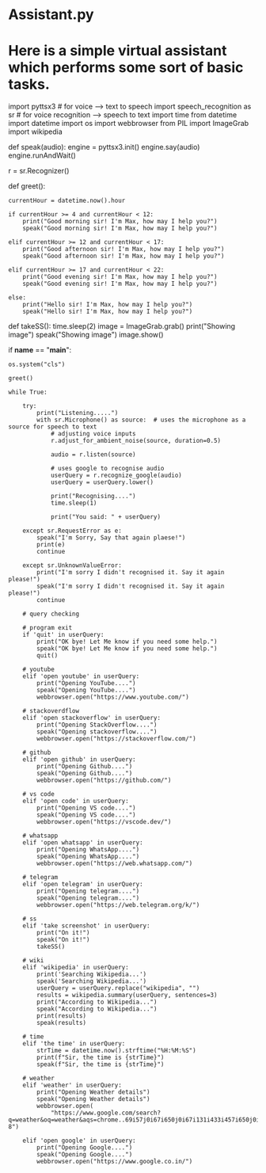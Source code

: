 # Assistant.py
# Here is a simple virtual assistant which performs some sort of basic tasks.

import pyttsx3  # for voice --> text to speech
import speech_recognition as sr  # for voice recognition --> speech to text
import time
from datetime import datetime
import os
import webbrowser
from PIL import ImageGrab
import wikipedia


def speak(audio):
    engine = pyttsx3.init()
    engine.say(audio)
    engine.runAndWait()


r = sr.Recognizer()


def greet():

    currentHour = datetime.now().hour

    if currentHour >= 4 and currentHour < 12:
        print("Good morning sir! I'm Max, how may I help you?")
        speak("Good morning sir! I'm Max, how may I help you?")

    elif currentHour >= 12 and currentHour < 17:
        print("Good afternoon sir! I'm Max, how may I help you?")
        speak("Good afternoon sir! I'm Max, how may I help you?")

    elif currentHour >= 17 and currentHour < 22:
        print("Good evening sir! I'm Max, how may I help you?")
        speak("Good evening sir! I'm Max, how may I help you?")

    else:
        print("Hello sir! I'm Max, how may I help you?")
        speak("Hello sir! I'm Max, how may I help you?")


def takeSS():
    time.sleep(2)
    image = ImageGrab.grab()
    print("Showing image")
    speak("Showing image")
    image.show()


if __name__ == "__main__":

    os.system("cls")

    greet()

    while True:

        try:
            print("Listening.....")
            with sr.Microphone() as source:  # uses the microphone as a source for speech to text
                # adjusting voice inputs
                r.adjust_for_ambient_noise(source, duration=0.5)

                audio = r.listen(source)

                # uses google to recognise audio
                userQuery = r.recognize_google(audio)
                userQuery = userQuery.lower()

                print("Recognising....")
                time.sleep(1)

                print("You said: " + userQuery)

        except sr.RequestError as e:
            speak("I'm Sorry, Say that again plaese!")
            print(e)
            continue

        except sr.UnknownValueError:
            print("I'm sorry I didn't recognised it. Say it again please!")
            speak("I'm sorry I didn't recognised it. Say it again please!")
            continue

        # query checking

        # program exit
        if 'quit' in userQuery:
            print("OK bye! Let Me know if you need some help.")
            speak("OK bye! Let Me know if you need some help.")
            quit()

        # youtube
        elif 'open youtube' in userQuery:
            print("Opening YouTube....")
            speak("Opening YouTube....")
            webbrowser.open("https://www.youtube.com/")

        # stackoverdflow
        elif 'open stackoverflow' in userQuery:
            print("Opening StackOverflow....")
            speak("Opening stackoverflow....")
            webbrowser.open("https://stackoverflow.com/")

        # github
        elif 'open github' in userQuery:
            print("Opening Github....")
            speak("Opening Github....")
            webbrowser.open("https://github.com/")

        # vs code
        elif 'open code' in userQuery:
            print("Opening VS code....")
            speak("Opening VS code....")
            webbrowser.open("https://vscode.dev/")

        # whatsapp
        elif 'open whatsapp' in userQuery:
            print("Opening WhatsApp....")
            speak("Opening WhatsApp....")
            webbrowser.open("https://web.whatsapp.com/")

        # telegram
        elif 'open telegram' in userQuery:
            print("Opening telegram....")
            speak("Opening telegram....")
            webbrowser.open("https://web.telegram.org/k/")

        # ss
        elif 'take screenshot' in userQuery:
            print("On it!")
            speak("On it!")
            takeSS()

        # wiki
        elif 'wikipedia' in userQuery:
            print('Searching Wikipedia...')
            speak('Searching Wikipedia...')
            userQuery = userQuery.replace("wikipedia", "")
            results = wikipedia.summary(userQuery, sentences=3)
            print("According to Wikipedia...")
            speak("According to Wikipedia...")
            print(results)
            speak(results)

        # time
        elif 'the time' in userQuery:
            strTime = datetime.now().strftime("%H:%M:%S")
            print(f"Sir, the time is {strTime}")
            speak(f"Sir, the time is {strTime}")

        # weather
        elif 'weather' in userQuery:
            print("Opening Weather details")
            speak("Opening Weather details")
            webbrowser.open(
                "https://www.google.com/search?q=weather&oq=weather&aqs=chrome..69i57j0i67i650j0i67i131i433i457i650j0i402i650j0i67i131i433i650j0i131i433i512j69i60l2.2157j1j1&sourceid=chrome&ie=UTF-8")
        
        elif 'open google' in userQuery:
            print("Opening Google....")
            speak("Opening Google....")
            webbrowser.open("https://www.google.co.in/")
